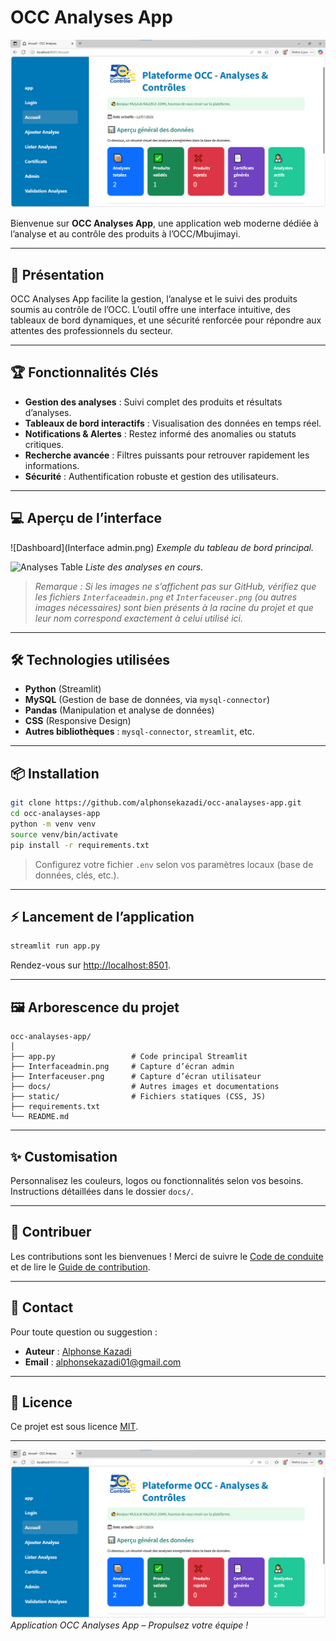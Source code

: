 # OCC Analyses App

![Dashboard](https://github.com/alphonsekazadi/occ-analayses-app/raw/main/Interfaceaccueil.png)

Bienvenue sur **OCC Analyses App**, une application web moderne dédiée à l’analyse et au contrôle des produits à l’OCC/Mbujimayi.

---

## 🚀 Présentation

OCC Analyses App facilite la gestion, l’analyse et le suivi des produits soumis au contrôle de l’OCC. L’outil offre une interface intuitive, des tableaux de bord dynamiques, et une sécurité renforcée pour répondre aux attentes des professionnels du secteur.

---

## 🏆 Fonctionnalités Clés

- **Gestion des analyses** : Suivi complet des produits et résultats d’analyses.
- **Tableaux de bord interactifs** : Visualisation des données en temps réel.
- **Notifications & Alertes** : Restez informé des anomalies ou statuts critiques.
- **Recherche avancée** : Filtres puissants pour retrouver rapidement les informations.
- **Sécurité** : Authentification robuste et gestion des utilisateurs.

---

## 💻 Aperçu de l’interface

![Dashboard](Interface admin.png)
*Exemple du tableau de bord principal.*

![Analyses Table](Interfaceuser.png)
*Liste des analyses en cours.*

> _Remarque : Si les images ne s’affichent pas sur GitHub, vérifiez que les fichiers `Interfaceadmin.png` et `Interfaceuser.png` (ou autres images nécessaires) sont bien présents à la racine du projet et que leur nom correspond exactement à celui utilisé ici._

---

## 🛠️ Technologies utilisées

- **Python** (Streamlit)
- **MySQL** (Gestion de base de données, via `mysql-connector`)
- **Pandas** (Manipulation et analyse de données)
- **CSS** (Responsive Design)
- **Autres bibliothèques** : `mysql-connector`, `streamlit`, etc.

---

## 📦 Installation

```bash
git clone https://github.com/alphonsekazadi/occ-analayses-app.git
cd occ-analayses-app
python -m venv venv
source venv/bin/activate
pip install -r requirements.txt
```

> Configurez votre fichier `.env` selon vos paramètres locaux (base de données, clés, etc.).

---

## ⚡ Lancement de l’application

```bash
streamlit run app.py
```

Rendez-vous sur [http://localhost:8501](http://localhost:8501).

---

## 🖼️ Arborescence du projet

```plaintext
occ-analayses-app/
│
├── app.py                 # Code principal Streamlit
├── Interfaceadmin.png     # Capture d’écran admin
├── Interfaceuser.png      # Capture d’écran utilisateur
├── docs/                  # Autres images et documentations
├── static/                # Fichiers statiques (CSS, JS)
├── requirements.txt
└── README.md
```

---

## ✨ Customisation

Personnalisez les couleurs, logos ou fonctionnalités selon vos besoins. Instructions détaillées dans le dossier `docs/`.

---

## 🤝 Contribuer

Les contributions sont les bienvenues ! Merci de suivre le [Code de conduite](CODE_OF_CONDUCT.md) et de lire le [Guide de contribution](CONTRIBUTING.md).

---

## 📧 Contact

Pour toute question ou suggestion :

- **Auteur** : [Alphonse Kazadi](https://github.com/alphonsekazadi)
- **Email** : alphonsekazadi01@gmail.com

---

## 📜 Licence

Ce projet est sous licence [MIT](LICENSE).

---

![Footer](Interfaceaccueil.png)
*Application OCC Analyses App – Propulsez votre équipe !*
